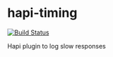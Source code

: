 # hapi-timing


[![Build Status](https://travis-ci.org/firstandthird/hapi-timing.svg?branch=master)](https://travis-ci.org/firstandthird/hapi-timing)


Hapi plugin to log slow responses
